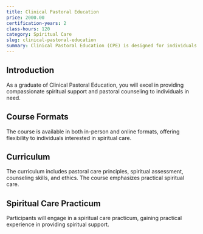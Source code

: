 ```yaml
---
title: Clinical Pastoral Education
price: 2000.00
certification-years: 2
class-hours: 120
category: Spiritual Care
slug: clinical-pastoral-education
summary: Clinical Pastoral Education (CPE) is designed for individuals pursuing a career in spiritual care and pastoral counseling. This comprehensive course covers pastoral care principles, spiritual assessment, and counseling skills. It equips candidates with the skills needed to provide compassionate spiritual support.
---
```


## Introduction

As a graduate of Clinical Pastoral Education, you will excel in providing compassionate spiritual support and pastoral counseling to individuals in need.

## Course Formats

The course is available in both in-person and online formats, offering flexibility to individuals interested in spiritual care.

## Curriculum

The curriculum includes pastoral care principles, spiritual assessment, counseling skills, and ethics. The course emphasizes practical spiritual care.

## Spiritual Care Practicum

Participants will engage in a spiritual care practicum, gaining practical experience in providing spiritual support.

